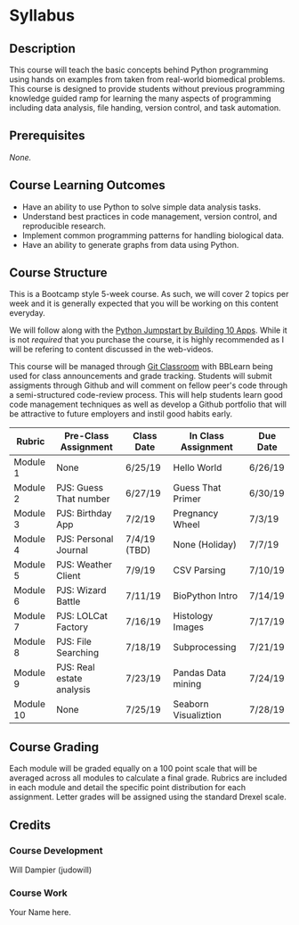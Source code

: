# Syllabus

## Description
This course will teach the basic concepts behind Python programming using hands on examples from taken from real-world biomedical problems. 
This course is designed to provide students without previous programming knowledge guided ramp for learning the many aspects of programming including data analysis, file handing, version control, and task automation. 

## Prerequisites
_None._

## Course Learning Outcomes
- Have an ability to use Python to solve simple data analysis tasks.
- Understand best practices in code management, version control, and reproducible research.
- Implement common programming patterns for handling biological data.
- Have an ability to generate graphs from data using Python.

## Course Structure

This is a Bootcamp style 5-week course. 
As such, we will cover 2 topics per week and it is generally expected that you will be working on this content everyday.

We will follow along with the [Python Jumpstart by Building 10 Apps](https://training.talkpython.fm/courses/explore_python_jumpstart/python-language-jumpstart-building-10-apps).
While it is not *required* that you purchase the course, it is highly recommended as I will be refering to content discussed in the web-videos.

This course will be managed through [Git Classroom](https://github.com/) with BBLearn being used for class announcements and grade tracking.
Students will submit assigments through Github and will comment on fellow peer's code through a semi-structured code-review process. 
This will help students learn good code management techniques as well as develop a Github portfolio that will be attractive to future employers and instil good habits early.


|  Rubric    | Pre-Class Assignment       | Class Date  | In Class Assignment | Due Date |
|------------|----------------------------|-------------|---------------------|----------|
| Module 1   |  None                      | 6/25/19     | Hello World         | 6/26/19  |
| Module 2   |  PJS: Guess That number    | 6/27/19     | Guess That Primer   | 6/30/19  |
| Module 3   |  PJS: Birthday App         | 7/2/19      | Pregnancy Wheel     | 7/3/19   |
| Module 4   |  PJS: Personal Journal     | 7/4/19 (TBD)| None (Holiday)      | 7/7/19   |
| Module 5   |  PJS: Weather Client       | 7/9/19      | CSV Parsing         | 7/10/19  |
| Module 6   |  PJS: Wizard Battle        | 7/11/19     | BioPython Intro     | 7/14/19  |
| Module 7   |  PJS: LOLCat Factory       | 7/16/19     | Histology Images    | 7/17/19  |
| Module 8   |  PJS: File Searching       | 7/18/19     | Subprocessing       | 7/21/19  |
| Module 9   |  PJS: Real estate analysis | 7/23/19     | Pandas Data mining  | 7/24/19  |
| Module 10  |  None                      | 7/25/19     | Seaborn Visualiztion| 7/28/19  |


## Course Grading

Each module will be graded equally on a 100 point scale that will be averaged across all modules to calculate a final grade.
Rubrics are included in each module and detail the specific point distribution for each assignment.
Letter grades will be assigned using the standard Drexel scale.

## Credits

### Course Development
Will Dampier (judowill)

### Course Work
Your Name here.